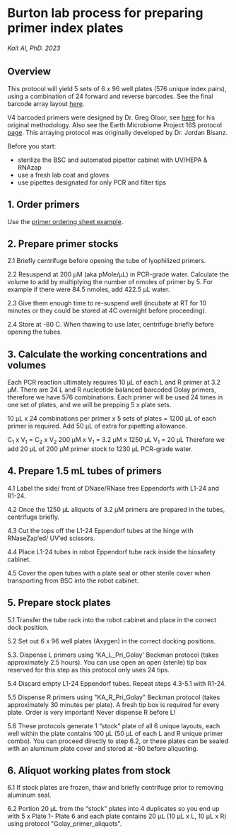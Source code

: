 # Burton lab process for preparing primer index plates
###### Kait Al, PhD. 2023


## Overview
This protocol will yield 5 sets of 6 x 96 well plates (576 unique index pairs), using a combination of 24 forward and reverse barcodes. See the final barcode array layout [here](../Amplicon_SOPs/V4_primers_GolayBarcodes_Plates.xlsx).

V4 barcoded primers were designed by Dr. Greg Gloor, see [here](https://github.com/ggloor/miseq_bin/blob/master/Illumina_SOP.pdf) for his original methodology.
Also see the Earth Microbiome Project 16S protocol [page](https://earthmicrobiome.org/protocols-and-standards/16s/).
This arraying protocol was originally developed by Dr. Jordan Bisanz.

Before you start: 
* sterilize the BSC and automated pipettor cabinet with UV/HEPA & RNAzap
* use a fresh lab coat and gloves
* use pipettes designated for only PCR and filter tips


## 1. Order primers

Use the [primer ordering sheet example](../Amplicon_SOPs/Golay_indexed_primers_ordering_template.xlsx). 

## 2. Prepare primer stocks

2.1 Briefly centrifuge before opening the tube of lyophilized primers. 

2.2 Resuspend at 200 μM (aka pMole/μL) in PCR-grade water. Calculate the volume to add by multiplying the number of nmoles of primer by 5. For example if there were 84.5 nmoles, add 422.5 μL water.

2.3 Give them enough time to re-suspend well (incubate at RT for 10 minutes or they could be stored at 4C overnight before proceeding).

2.4 Store at -80 C. When thawing to use later, centrifuge briefly before opening the tubes.

## 3. Calculate the working concentrations and volumes

Each PCR reaction ultimately requires 10 μL of each L and R primer at 3.2 μM. There are 24 L and R nucleotide balanced barcoded Golay primers, therefore we have 576 combinations. Each primer will be used 24 times in one set of plates, and we will be prepping 5 x plate sets.

10 μL x 24 combinations per primer x 5 sets of plates = 1200 μL of each primer is required. Add 50 μL of extra for pipetting allowance. 

C<sub>1</sub> x V<sub>1</sub> = C<sub>2</sub> x V<sub>2</sub>
200 μM x V<sub>1</sub> = 3.2 μM x 1250 μL
V<sub>1</sub> = 20 μL
Therefore we add 20 μL of 200 μM primer stock to 1230 μL PCR-grade water.

## 4. Prepare 1.5 mL tubes of primers

4.1 Label the side/ front of DNase/RNase free Eppendorfs with L1-24 and R1-24.

4.2 Once the 1250 µL aliquots of 3.2 µM primers are prepared in the tubes, centrifuge briefly.

4.3 Cut the tops off the L1-24 Eppendorf tubes at the hinge with RNaseZap’ed/ UV’ed scissors.

4.4 Place L1-24 tubes in robot Eppendorf tube rack inside the biosafety cabinet.

4.5 Cover the open tubes with a plate seal or other sterile cover when transporting from BSC into the robot cabinet.

## 5. Prepare stock plates

5.1 Transfer the tube rack into the robot cabinet and place in the correct dock position.

5.2 Set out 6 x 96 well plates (Axygen) in the correct docking positions.

5.3. Dispense L primers using 'KA_L_Pri_Golay' Beckman protocol (takes approximately 2.5 hours). You can use open an open (sterile) tip box reserved for this step as this protocol only uses 24 tips.

5.4 Discard empty L1-24 Eppendorf tubes. Repeat steps 4.3-5.1 with R1-24.

5.5 Dispense R primers using "KA_R_Pri_Golay" Beckman protocol (takes approximately 30 minutes per plate). A fresh tip box is required for every plate. Order is very important! Never dispense R before L!

5.6 These protocols generate 1 “stock” plate of all 6 unique layouts, each well within the plate contains 100 µL (50 µL of each L and R unique primer combo). You can proceed directly to step 6.2, or these plates can be sealed with an aluminum plate cover and stored at -80 before aliquoting.

## 6. Aliquot working plates from stock

6.1 If stock plates are frozen, thaw and briefly centrifuge prior to removing aluminum seal.

6.2 Portion 20 µL from the “stock” plates into 4 duplicates so you end up with 5 x Plate 1- Plate 6 and each plate contains 20 µL (10 µL x  L, 10 µL x R) using protocol "Golay_primer_aliquots".






